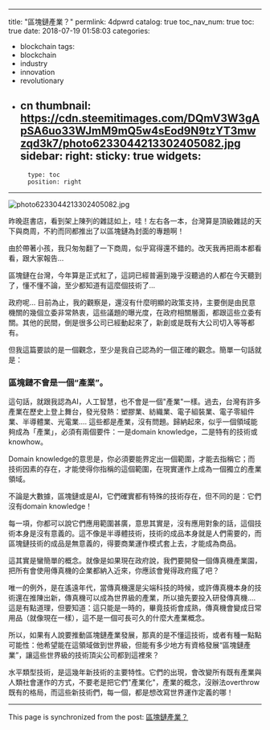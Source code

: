 
---
title: "區塊鏈產業？"
permlink: 4dpwrd
catalog: true
toc_nav_num: true
toc: true
date: 2018-07-19 01:58:03
categories:
- blockchain
tags:
- blockchain
- industry
- innovation
- revolutionary
- cn
thumbnail: https://cdn.steemitimages.com/DQmV3W3gApSA6uo33WJmM9mQ5w4sEod9N9tzYT3mwzqd3k7/photo6233044213302405082.jpg
sidebar:
    right:
        sticky: true
widgets:
    -
        type: toc
        position: right
---


![photo6233044213302405082.jpg](https://cdn.steemitimages.com/DQmV3W3gApSA6uo33WJmM9mQ5w4sEod9N9tzYT3mwzqd3k7/photo6233044213302405082.jpg)

昨晚逛書店，看到架上陳列的雜誌如上，哇！左右各一本，台灣算是頂級雜誌的天下與商周，不約而同都推出了以區塊鏈為封面的專題啊！

由於帶著小孩，我只匆匆翻了一下商周，似乎寫得還不錯的。改天我再把兩本都看看，跟大家報告...

區塊鏈在台灣，今年算是正式紅了，這詞已經普遍到幾乎沒聽過的人都在今天聽到了，懂不懂不論，至少都知道有這麼個技術了...

政府呢... 目前為止，我的觀察是，還沒有什麼明顯的政策支持，主要倒是由民意機關的幾個立委非常熱衷，這些議題的曝光度，在政府相關層面，都跟這些立委有關。其他的民間，倒是很多公司已經動起來了，新創或是既有大公司切入等等都有。

但我這篇要談的是一個觀念，至少是我自己認為的一個正確的觀念。簡單一句話就是：

<h3>區塊鏈不會是一個“產業”。</h3>

這句話，就跟我認為AI，人工智慧，也不會是一個"產業"一樣。過去，台灣有許多產業在歷史上登上舞台，發光發熱：塑膠業、紡織業、電子組裝業、電子零組件業、半導體業、光電業....  這些都是產業，沒有問題。歸納起來，似乎一個領域能夠成為「產業」，必須有兩個要件：一是domain knowledge，二是特有的技術或knowhow。

Domain knowledge的意思是，你必須要能界定出一個範圍，才能去指稱它；而技術因素的存在，才能使得你指稱的這個範圍，在現實運作上成為一個獨立的產業領域。

不論是大數據，區塊鏈或是AI，它們確實都有特殊的技術存在，但不同的是：它們沒有domain knowledge！

每一項，你都可以說它們應用範圍甚廣，意思其實是，沒有應用對象的話，這個技術本身是沒有意義的。這不像是半導體技術，技術的成品本身就是人們需要的，而區塊鏈技術的成品是無意義的，得要商業運作模式套上去，才能成為商品。

這其實是蠻簡單的概念。就像是如果現在政府說，我們要開發一個傳真機產業園，把所有會使用傳真機的企業都納入近來，你應該會覺得政府瘋了吧？

唯一的例外，是在遙遠年代，當傳真機還是尖端科技的時候，或許傳真機本身的技術還在推陳出新，傳真機可以成為世界級的產業，所以搶先要投入研發傳真機.... 這是有點道理，但要知道：這只能是一時的，畢竟技術會成熟，傳真機會變成日常用品（就像現在一樣），這不是一個可長可久的什麼大產業概念。

所以，如果有人說要推動區塊鏈產業發展，那真的是不懂這技術，或者有種一點點可能性：他希望能在這領域做到世界級，但能有多少地方有資格發展“區塊鏈產業”，讓這些世界級的技術頂尖公司都到這裡來？

水平類型技術，是這幾年新技術的主要特性。它們的出現，會改變所有既有產業與人類社會運作的方式，不要老是把它們"產業化"，產業的概念，沒辦法overthrow既有的格局，而這些新技術們，每一個，都是想改寫世界運作定義的哪！

- - -

This page is synchronized from the post: [區塊鏈產業？](https://steemit.com/@deanliu/4dpwrd)
